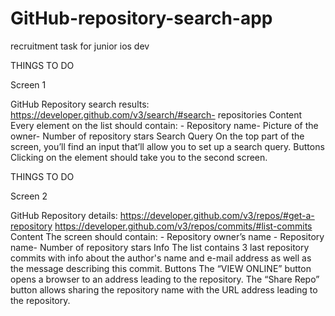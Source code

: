 # GitHub-repository-search-app
recruitment task for junior ios dev

THINGS TO DO
 
Screen 1
 
GitHub
Repository search results: https://developer.github.com/v3/search/#search-  repositories
Content
Every element on the list should contain: - Repository name- Picture of the owner- Number of repository stars
Search Query
On the top part of the screen, you’ll find an input that’ll allow you to set up a search query.
Buttons
Clicking on the element should take you to the second screen.
 
 
THINGS TO DO
 
Screen 2
 
GitHub
Repository details: https://developer.github.com/v3/repos/#get-a-repository  https://developer.github.com/v3/repos/commits/#list-commits 
Content
The screen should contain: - Repository owner’s name - Repository name- Number of repository stars
Info
The list contains 3 last repository commits with info about the author's name and e-mail address as well as the message describing this commit.
Buttons
The “VIEW ONLINE” button opens a browser to an address leading to the repository.
The “Share Repo” button allows sharing the repository name with the URL address leading to the repository.
